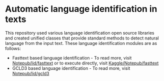 # Automatic language identification in texts
This repository used various language identification open source libraries and created unified classes that provide standard methods to detect natural language from the input text. These language identification modules are as follows:
* Fasttext based language identification - To read more, visit [Notepub/lid/fasttext](https://notepub.io/notes/artificial-intelligence/speech-and-language-processing/language-identification/lid-using-fasttext-python-package/) or to execute directly, visit [Kaggle/Notepub/fasttext](https://www.kaggle.com/notepub/notebook3ed346aef5)
* GCLD3 based language identification - To read more, visit [Notepub/lid/gcld3](https://notepub.io/notes/artificial-intelligence/speech-and-language-processing/language-identification/lid-gcld3/)
